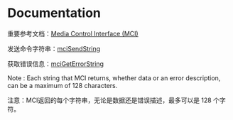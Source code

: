 # Documentation

重要参考文档：[Media Control Interface (MCI)](https://learn.microsoft.com/en-us/windows/win32/multimedia/mci)

发送命令字符串：[mciSendString](https://learn.microsoft.com/en-us/previous-versions//dd757161(v=vs.85))

获取错误信息：[mciGetErrorString](https://learn.microsoft.com/en-us/previous-versions//dd757158(v=vs.85))

Note : Each string that MCI returns, whether data or an error description, can be a maximum of 128 characters.

注意：MCI返回的每个字符串，无论是数据还是错误描述，最多可以是 128 个字符。
